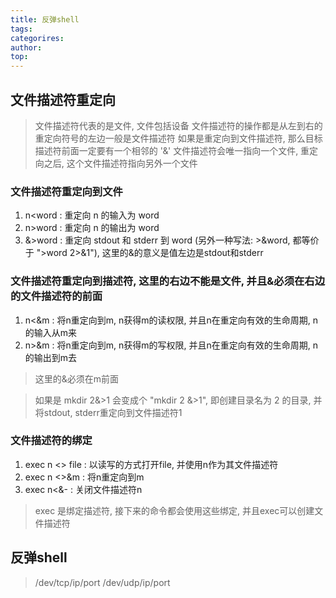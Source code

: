 ```yaml
---
title: 反弹shell
tags: 
categorires: 
author: 
top: 
---
```


## 文件描述符重定向

> 文件描述符代表的是文件, 文件包括设备
> 文件描述符的操作都是从左到右的
> 重定向符号的左边一般是文件描述符
> 如果是重定向到文件描述符, 那么目标描述符前面一定要有一个相邻的 '&'
> 文件描述符会唯一指向一个文件, 重定向之后, 这个文件描述符指向另外一个文件

### 文件描述符重定向到文件
1. n<word : 重定向 n 的输入为 word
2. n>word : 重定向 n 的输出为 word
3. &>word : 重定向 stdout 和 stderr 到 word (另外一种写法: >&word, 都等价于 ">word 2>&1"), 这里的&的意义是值左边是stdout和stderr

### 文件描述符重定向到描述符, 这里的右边不能是文件, 并且&必须在右边的文件描述符的前面
1. n<&m : 将n重定向到m, n获得m的读权限, 并且n在重定向有效的生命周期, n的输入从m来
2. n>&m : 将n重定向到m, n获得m的写权限, 并且n在重定向有效的生命周期, n的输出到m去
> 这里的&必须在m前面

> 如果是 mkdir 2&>1 会变成个 "mkdir 2 &>1", 即创建目录名为 2 的目录, 并将stdout, stderr重定向到文件描述符1


### 文件描述符的绑定
1. exec n <> file : 以读写的方式打开file, 并使用n作为其文件描述符
2. exec n <\>&m : 将n重定向到m
3. exec n<&- : 关闭文件描述符n

> exec 是绑定描述符, 接下来的命令都会使用这些绑定, 并且exec可以创建文件描述符


## 反弹shell
> /dev/tcp/ip/port
> /dev/udp/ip/port



